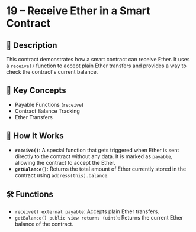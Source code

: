 # 19 – Receive Ether in a Smart Contract

## 📄 Description

This contract demonstrates how a smart contract can receive Ether. It uses a `receive()` function to accept plain Ether transfers and provides a way to check the contract's current balance.

## 🧠 Key Concepts

- Payable Functions (`receive`)
- Contract Balance Tracking
- Ether Transfers

## 🔧 How It Works

- **`receive()`**: A special function that gets triggered when Ether is sent directly to the contract without any data. It is marked as `payable`, allowing the contract to accept the Ether.
- **`getBalance()`**: Returns the total amount of Ether currently stored in the contract using `address(this).balance`.

## 🛠 Functions

- `receive() external payable`: Accepts plain Ether transfers.
- `getBalance() public view returns (uint)`: Returns the current Ether balance of the contract.

